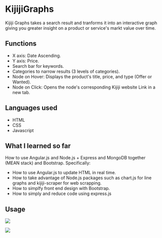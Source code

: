 # KijijiGraphs


Kijiji Graphs takes a search result and tranforms it into an interactive graph giving you greater insight on a product or service's markt value over time.


## Functions
- X axis: Date Ascending.
- Y axis: Price.
- Search bar for keywords.
- Categories to narrow results (3 levels of categories).
- Node on Hover: Displays the product's title, price, and type (Offer or Wanted).
- Node on Click: Opens the node's corresponding Kijiji website Link in a new tab.

## Languages used
- HTML
- CSS
- Javascript

## What I learned so far
How to use Angular.js and Node.js + Express and MongoDB together (MEAN stack) and Bootstrap.
Specifically: 
- How to use Angular.js to update HTML in real time.
- How to take advantage of Node.js packages such as chart.js for line graphs and kijiji-scraper for web scrapping.
- How to simplfy front end design with Bootstrap.
- How to simply and reduce code using express.js

## Usage
![](categories.gif)

![](click.gif)


